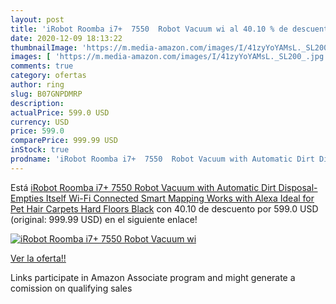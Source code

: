 ```yaml
---
layout: post
title: 'iRobot Roomba i7+  7550  Robot Vacuum wi al 40.10 % de descuento'
date: 2020-12-09 18:13:22
thumbnailImage: 'https://m.media-amazon.com/images/I/41zyYoYAMsL._SL200_.jpg'
images: [ 'https://m.media-amazon.com/images/I/41zyYoYAMsL._SL200_.jpg' ]
comments: true
category: ofertas
author: ring
slug: B07GNPDMRP
description:
actualPrice: 599.0 USD
currency: USD
price: 599.0
comparePrice: 999.99 USD
inStock: true
prodname: 'iRobot Roomba i7+  7550  Robot Vacuum with Automatic Dirt Disposal-Empties Itself  Wi-Fi Connected  Smart Mapping  Works with Alexa  Ideal for Pet Hair  Carpets  Hard Floors  Black'
---
```


Está [iRobot Roomba i7+  7550  Robot Vacuum with Automatic Dirt Disposal-Empties Itself  Wi-Fi Connected  Smart Mapping  Works with Alexa  Ideal for Pet Hair  Carpets  Hard Floors  Black](https://www.amazon.com/dp/B07GNPDMRP/?tag=tolees-20) con 40.10 de descuento por 599.0 USD (original: 999.99 USD) en el siguiente enlace!

[![iRobot Roomba i7+  7550  Robot Vacuum wi](https://m.media-amazon.com/images/I/41zyYoYAMsL._SL200_.jpg)](https://www.amazon.com/dp/B07GNPDMRP/?tag=tolees-20)

[Ver la oferta!!](https://www.amazon.com/dp/B07GNPDMRP/?tag=tolees-20)

Links participate in Amazon Associate program and might generate a comission on qualifying sales


